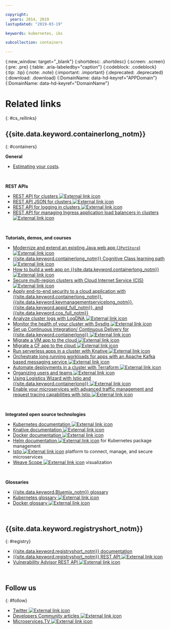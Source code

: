 ```yaml
---

copyright:
  years: 2014, 2019
lastupdated: "2019-03-19"

keywords: kubernetes, iks 

subcollection: containers

---
```


{:new_window: target="_blank"}
{:shortdesc: .shortdesc}
{:screen: .screen}
{:pre: .pre}
{:table: .aria-labeledby="caption"}
{:codeblock: .codeblock}
{:tip: .tip}
{:note: .note}
{:important: .important}
{:deprecated: .deprecated}
{:download: .download}
{:DomainName: data-hd-keyref="APPDomain"}
{:DomainName: data-hd-keyref="DomainName"}




# Related links
{: #cs_rellinks}

## {{site.data.keyword.containerlong_notm}}
{: #containers}

**General**

- [Estimating your costs](/docs/billing-usage?topic=billing-usage-cost#cost).

<br />


**REST APIs**

- [REST API for clusters ![External link icon](../icons/launch-glyph.svg "External link icon")](https://containers.cloud.ibm.com/swagger-api/)
- [REST API JSON for clusters ![External link icon](../icons/launch-glyph.svg "External link icon")](https://containers.cloud.ibm.com/swagger-api/swagger.json)
- [REST API for logging in clusters ![External link icon](../icons/launch-glyph.svg "External link icon")](https://containers.cloud.ibm.com/swagger-logging/)
- [REST API for managing Ingress application load balancers in clusters ![External link icon](../icons/launch-glyph.svg "External link icon")](https://containers.cloud.ibm.com/swagger-alb-api/)

<br />


**Tutorials, demos, and courses**

- [Modernize and extend an existing Java web app (`JPetStore`) ![External link icon](../icons/launch-glyph.svg "External link icon")](https://github.com/IBM-Cloud/jpetstore-kubernetes)
- [{{site.data.keyword.containerlong_notm}} Cognitive Class learning path ![External link icon](../icons/launch-glyph.svg "External link icon")](https://cognitiveclass.ai/learn/containers-k8s-and-istio-on-ibm-cloud/)
- [How to build a web app on {{site.data.keyword.containerlong_notm}} ![External link icon](../icons/launch-glyph.svg "External link icon")](/docs/tutorials?topic=solution-tutorials-scalable-webapp-kubernetes#scalable-webapp-kubernetes)
- [Secure multi-region clusters with Cloud Internet Service (CIS) ![External link icon](../icons/launch-glyph.svg "External link icon")](/docs/tutorials?topic=solution-tutorials-multi-region-k8s-cis#multi-region-k8s-cis)
- [Apply end-to-end security to a cloud application with {{site.data.keyword.containerlong_notm}}, {{site.data.keyword.keymanagementservicelong_notm}}, {{site.data.keyword.appid_full_notm}}, and {{site.data.keyword.cos_full_notm}}](/docs/tutorials?topic=solution-tutorials-cloud-e2e-security#cloud-e2e-security)
- [Analyze cluster logs with LogDNA ![External link icon](../icons/launch-glyph.svg "External link icon")](/docs/services/Log-Analysis-with-LogDNA?topic=LogDNA-kube#kube)
- [Monitor the health of your cluster with Sysdig ![External link icon](../icons/launch-glyph.svg "External link icon")](/docs/services/Monitoring-with-Sysdig?topic=Sysdig-kubernetes_cluster#kubernetes_cluster)
- [Set up Continuous Integration/ Continuous Delivery for {{site.data.keyword.containerlong}} ![External link icon](../icons/launch-glyph.svg "External link icon")](/docs/tutorials?topic=solution-tutorials-continuous-deployment-to-kubernetes#continuous-deployment-to-kubernetes)
- [Migrate a VM app to the cloud ![External link icon](../icons/launch-glyph.svg "External link icon")](/docs/tutorials?topic=solution-tutorials-vm-to-containers-and-kubernetes#vm-to-containers-and-kubernetes)
- [Migrate a CF app to the cloud ![External link icon](../icons/launch-glyph.svg "External link icon")](/docs/containers?topic=containers-cf_tutorial#cf_tutorial)
- [Run serverless apps in a cluster with Knative ![External link icon](../icons/launch-glyph.svg "External link icon")](/docs/containers?topic=containers-knative_tutorial#knative_tutorial)
- [Orchestrate long running workloads for apps with an Apache Kafka based messaging service ![External link icon](../icons/launch-glyph.svg "External link icon")](/docs/tutorials?topic=solution-tutorials-pub-sub-object-storage#pub-sub-object-storage)
- [Automate deployments in a cluster with Terraform ![External link icon](../icons/launch-glyph.svg "External link icon")](/docs/tutorials?topic=solution-tutorials-plan-create-update-deployments#plan-create-update-deployments)
- [Organizing users and teams ![External link icon](../icons/launch-glyph.svg "External link icon")](/docs/tutorials?topic=solution-tutorials-users-teams-applications#users-teams-applications)
- [Using Logistics Wizard with Istio and {{site.data.keyword.containerlong}} ![External link icon](../icons/launch-glyph.svg "External link icon")](https://github.com/IBM-Cloud/logistics-wizard-kubernetes)
- [Enable your microservices with advanced traffic management and request tracing capabilities with Istio ![External link icon](../icons/launch-glyph.svg "External link icon")](https://developer.ibm.com/code/patterns/manage-microservices-traffic-using-istio/)

<br />


**Integrated open source technologies**

- [Kubernetes documentation ![External link icon](../icons/launch-glyph.svg "External link icon")](https://kubernetes.io/)
- [Knative documentation ![External link icon](../icons/launch-glyph.svg "External link icon")](https://github.com/knative/docs)
- [Docker documentation ![External link icon](../icons/launch-glyph.svg "External link icon")](https://docs.docker.com/engine/)
- <a href="https://docs.helm.sh/helm/" target="_blank">Helm documentation <img src="../icons/launch-glyph.svg" alt="External link icon"></a> for Kubernetes package management
- [Istio ![External link icon](../icons/launch-glyph.svg "External link icon")](https://istio.io/) platform to connect, manage, and secure microservices
- [Weave Scope ![External link icon](../icons/launch-glyph.svg "External link icon")](https://www.weave.works/oss/scope/) visualization

<br />


**Glossaries**

- [{{site.data.keyword.Bluemix_notm}} glossary](/docs/overview/glossary?topic=overview-glossary#glossary)
- [Kubernetes glossary ![External link icon](../icons/launch-glyph.svg "External link icon")](https://kubernetes.io/docs/reference/glossary/?fundamental=true)
- [Docker glossary ![External link icon](../icons/launch-glyph.svg "External link icon")](https://docs.docker.com/glossary/)

<br />


## {{site.data.keyword.registryshort_notm}}
{: #registry}

- [{{site.data.keyword.registryshort_notm}} documentation](/docs/services/Registry?topic=registry-index)
- [{{site.data.keyword.registryshort_notm}} REST API ![External link icon](../icons/launch-glyph.svg "External link icon")](https://{DomainName}/apidocs/container-registry)
- [Vulnerability Advisor REST API ![External link icon](../icons/launch-glyph.svg "External link icon")](https://{DomainName}/apidocs/container-registry/va)

<br />


## Follow us
{: #follow}

- [Twitter ![External link icon](../icons/launch-glyph.svg "External link icon")](https://twitter.com/hashtag/IKS)
- [Developers Community articles ![External link icon](../icons/launch-glyph.svg "External link icon")](https://www.ibm.com/blogs/bluemix/tag/containers/)
- [Microservices.TV ![External link icon](../icons/launch-glyph.svg "External link icon")](https://developer.ibm.com/tv/microservices/)

<br />

